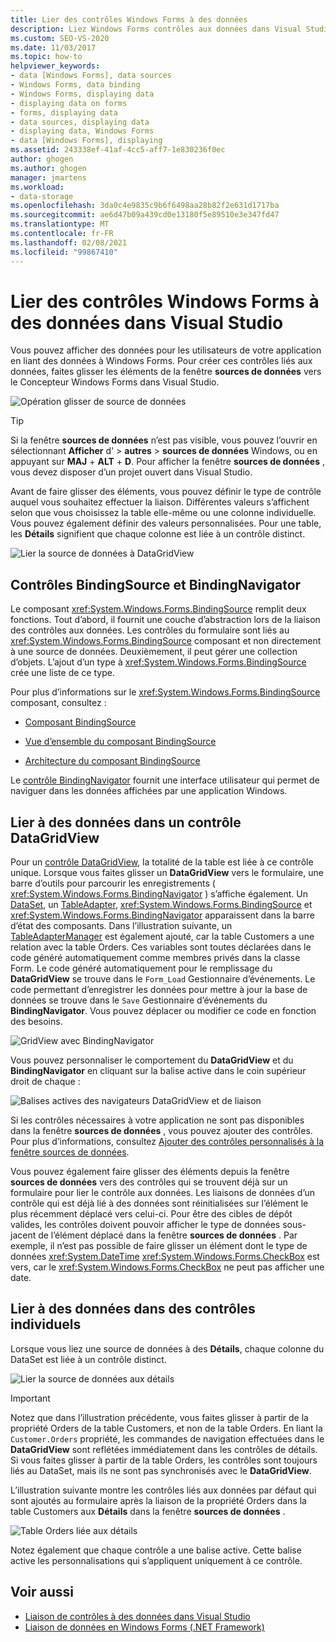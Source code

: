 ```yaml
---
title: Lier des contrôles Windows Forms à des données
description: Liez Windows Forms contrôles aux données dans Visual Studio afin de pouvoir afficher des données pour les utilisateurs de votre application.
ms.custom: SEO-VS-2020
ms.date: 11/03/2017
ms.topic: how-to
helpviewer_keywords:
- data [Windows Forms], data sources
- Windows Forms, data binding
- Windows Forms, displaying data
- displaying data on forms
- forms, displaying data
- data sources, displaying data
- displaying data, Windows Forms
- data [Windows Forms], displaying
ms.assetid: 243338ef-41af-4cc5-aff7-1e830236f0ec
author: ghogen
ms.author: ghogen
manager: jmartens
ms.workload:
- data-storage
ms.openlocfilehash: 3da0c4e9835c9b6f6498aa28b82f2e631d1717ba
ms.sourcegitcommit: ae6d47b09a439cd0e13180f5e89510e3e347fd47
ms.translationtype: MT
ms.contentlocale: fr-FR
ms.lasthandoff: 02/08/2021
ms.locfileid: "99867410"
---
```

# <a name="bind-windows-forms-controls-to-data-in-visual-studio"></a>Lier des contrôles Windows Forms à des données dans Visual Studio

Vous pouvez afficher des données pour les utilisateurs de votre application en liant des données à Windows Forms. Pour créer ces contrôles liés aux données, faites glisser les éléments de la fenêtre **sources de données** vers le Concepteur Windows Forms dans Visual Studio.

![Opération glisser de source de données](../data-tools/media/raddata-data-source-drag-operation.png)

> [!TIP]
> Si la fenêtre **sources de données** n’est pas visible, vous pouvez l’ouvrir en sélectionnant **Afficher** d'  >  **autres**  >  **sources de données** Windows, ou en appuyant sur **MAJ** + **ALT** + **D**. Pour afficher la fenêtre **sources de données** , vous devez disposer d’un projet ouvert dans Visual Studio.

Avant de faire glisser des éléments, vous pouvez définir le type de contrôle auquel vous souhaitez effectuer la liaison. Différentes valeurs s’affichent selon que vous choisissez la table elle-même ou une colonne individuelle.  Vous pouvez également définir des valeurs personnalisées. Pour une table, les **Détails** signifient que chaque colonne est liée à un contrôle distinct.

![Lier la source de données à DataGridView](../data-tools/media/raddata-bind-data-source-to-datagridview.png)

## <a name="bindingsource-and-bindingnavigator-controls"></a>Contrôles BindingSource et BindingNavigator

Le composant <xref:System.Windows.Forms.BindingSource> remplit deux fonctions. Tout d’abord, il fournit une couche d’abstraction lors de la liaison des contrôles aux données. Les contrôles du formulaire sont liés au <xref:System.Windows.Forms.BindingSource> composant et non directement à une source de données. Deuxièmement, il peut gérer une collection d’objets. L’ajout d’un type à <xref:System.Windows.Forms.BindingSource> crée une liste de ce type.

Pour plus d’informations sur le <xref:System.Windows.Forms.BindingSource> composant, consultez :

- [Composant BindingSource](/dotnet/framework/winforms/controls/bindingsource-component)

- [Vue d’ensemble du composant BindingSource](/dotnet/framework/winforms/controls/bindingsource-component-overview)

- [Architecture du composant BindingSource](/dotnet/framework/winforms/controls/bindingsource-component-architecture)

Le [contrôle BindingNavigator](/dotnet/framework/winforms/controls/bindingnavigator-control-windows-forms) fournit une interface utilisateur qui permet de naviguer dans les données affichées par une application Windows.

## <a name="bind-to-data-in-a-datagridview-control"></a>Lier à des données dans un contrôle DataGridView

Pour un [contrôle DataGridView](/dotnet/framework/winforms/controls/datagridview-control-overview-windows-forms), la totalité de la table est liée à ce contrôle unique. Lorsque vous faites glisser un **DataGridView** vers le formulaire, une barre d’outils pour parcourir les enregistrements ( <xref:System.Windows.Forms.BindingNavigator> ) s’affiche également. Un [DataSet](../data-tools/dataset-tools-in-visual-studio.md), un [TableAdapter](../data-tools/create-and-configure-tableadapters.md), <xref:System.Windows.Forms.BindingSource> et <xref:System.Windows.Forms.BindingNavigator> apparaissent dans la barre d’état des composants. Dans l’illustration suivante, un [TableAdapterManager](/previous-versions/bb384426(v=vs.140)) est également ajouté, car la table Customers a une relation avec la table Orders. Ces variables sont toutes déclarées dans le code généré automatiquement comme membres privés dans la classe Form. Le code généré automatiquement pour le remplissage du **DataGridView** se trouve dans le `Form_Load` Gestionnaire d’événements. Le code permettant d’enregistrer les données pour mettre à jour la base de données se trouve dans le `Save` Gestionnaire d’événements du **BindingNavigator**. Vous pouvez déplacer ou modifier ce code en fonction des besoins.

![GridView avec BindingNavigator](../data-tools/media/raddata-gridview-with-bindingnavigator.png)

Vous pouvez personnaliser le comportement du **DataGridView** et du **BindingNavigator** en cliquant sur la balise active dans le coin supérieur droit de chaque :

![Balises actives des navigateurs DataGridView et de liaison](../data-tools/media/raddata-datagridview-and-binding-navigator-smart-tags.png)

Si les contrôles nécessaires à votre application ne sont pas disponibles dans la fenêtre **sources de données** , vous pouvez ajouter des contrôles. Pour plus d’informations, consultez [Ajouter des contrôles personnalisés à la fenêtre sources de données](../data-tools/add-custom-controls-to-the-data-sources-window.md).

Vous pouvez également faire glisser des éléments depuis la fenêtre **sources de données** vers des contrôles qui se trouvent déjà sur un formulaire pour lier le contrôle aux données. Les liaisons de données d’un contrôle qui est déjà lié à des données sont réinitialisées sur l’élément le plus récemment déplacé vers celui-ci. Pour être des cibles de dépôt valides, les contrôles doivent pouvoir afficher le type de données sous-jacent de l’élément déplacé dans la fenêtre **sources de données** . Par exemple, il n’est pas possible de faire glisser un élément dont le type de données <xref:System.DateTime> <xref:System.Windows.Forms.CheckBox> est vers, car le <xref:System.Windows.Forms.CheckBox> ne peut pas afficher une date.

## <a name="bind-to-data-in-individual-controls"></a>Lier à des données dans des contrôles individuels

Lorsque vous liez une source de données à des **Détails**, chaque colonne du DataSet est liée à un contrôle distinct.

![Lier la source de données aux détails](../data-tools/media/raddata-bind-data-source-to-details.png)

> [!IMPORTANT]
> Notez que dans l’illustration précédente, vous faites glisser à partir de la propriété Orders de la table Customers, et non de la table Orders. En liant la `Customer.Orders` propriété, les commandes de navigation effectuées dans le **DataGridView** sont reflétées immédiatement dans les contrôles de détails. Si vous faites glisser à partir de la table Orders, les contrôles sont toujours liés au DataSet, mais ils ne sont pas synchronisés avec le **DataGridView**.

L’illustration suivante montre les contrôles liés aux données par défaut qui sont ajoutés au formulaire après la liaison de la propriété Orders dans la table Customers aux **Détails** dans la fenêtre **sources de données** .

![Table Orders liée aux détails](../data-tools/media/raddata-orders-table-bound-to-details.png)

Notez également que chaque contrôle a une balise active. Cette balise active les personnalisations qui s’appliquent uniquement à ce contrôle.

## <a name="see-also"></a>Voir aussi

- [Liaison de contrôles à des données dans Visual Studio](../data-tools/bind-controls-to-data-in-visual-studio.md)
- [Liaison de données en Windows Forms (.NET Framework)](/dotnet/framework/winforms/windows-forms-data-binding)